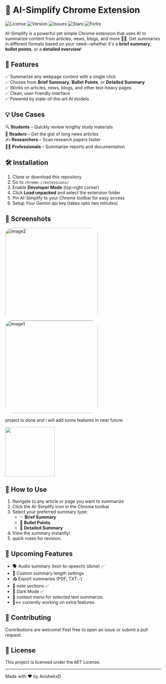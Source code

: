 # 🤖 AI-Simplify Chrome Extension

![License](https://img.shields.io/github/license/AvishekxD/ai-simplify)
![Version](https://img.shields.io/badge/version-1.0.0-blue.svg)
![Issues](https://img.shields.io/github/issues/AvishekxD/ai-simplify)
![Stars](https://img.shields.io/github/stars/AvishekxD/ai-simplify?style=social)
![Forks](https://img.shields.io/github/forks/AvishekxDe/ai-simplify?style=social)

AI-Simplify is a powerful yet simple Chrome extension that uses AI to summarize content from articles, news, blogs, and more 📰✨. Get summaries in different formats based on your need—whether it's a **brief summary**, **bullet points**, or a **detailed overview**!

## 🚀 Features

✅ Summarize any webpage content with a single click  
✅ Choose from **Brief Summary**, **Bullet Points**, or **Detailed Summary**  
✅ Works on articles, news, blogs, and other text-heavy pages  
✅ Clean, user-friendly interface  
✅ Powered by state-of-the-art AI models

## 💡 Use Cases

🔍 **Students** – Quickly review lengthy study materials  
📰 **Readers** – Get the gist of long news articles  
✍️ **Researchers** – Scan research papers faster  
👩‍💼 **Professionals** – Summarize reports and documentation

## 🛠️ Installation

1. Clone or download this repository
2. Go to `chrome://extensions/`
3. Enable **Developer Mode** (top-right corner)
4. Click **Load unpacked** and select the extension folder
5. Pin AI-Simplify to your Chrome toolbar for easy access
6. Setup Your Gemini api key.(takes upto two minutes)

## 📸 Screenshots
<img src="https://github.com/user-attachments/assets/aefb0338-e9ee-403a-89d1-f3182df9f2e0" alt="image2" width="300" style="border-radius: 20px;">
<img src="https://github.com/user-attachments/assets/7e7d5059-4a1d-44f1-bf9c-44b5fc48b3e6" alt="image1" width="300" style="border-radius: 20px;">


project is done and i will add some features in near future.

<img src="https://media.giphy.com/media/cJMlR1SsCSkUjVY3iK/giphy.gif" width="160">

## 📝 How to Use

1. Navigate to any article or page you want to summarize
2. Click the AI-Simplify icon in the Chrome toolbar
3. Select your preferred summary type:
   - ✨ **Brief Summary**
   - 📌 **Bullet Points**
   - 📝 **Detailed Summary**
4. View the summary instantly!
5. quick notes for revision.

## 🌟 Upcoming Features

- 🗣️ Audio summary (text-to-speech) (done) ✅
- 🎯 Custom summary length settings
- 📤 Export summaries (PDF, TXT✅) 
- 📝 note sections ✅
- 🌙 Dark Mode ✅
- 📕 context menu for selected text summarize.
- 🙂‍↔️ currently working on extra features.

## 🤝 Contributing

Contributions are welcome! Feel free to open an issue or submit a pull request.

## 📄 License

This project is licensed under the MIT License.

---

Made with ❤️ by AvishekxD
